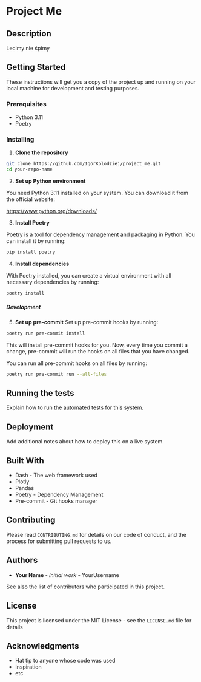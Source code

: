 # Project Me

## Description

Lecimy nie śpimy

## Getting Started

These instructions will get you a copy of the project up and running on your local machine for development and testing purposes.

### Prerequisites

- Python 3.11
- Poetry

### Installing

1. **Clone the repository**

```bash
git clone https://github.com/IgorKolodziej/project_me.git
cd your-repo-name
```

2. **Set up Python environment**

You need Python 3.11 installed on your system. You can download it from the official website:

https://www.python.org/downloads/

3. **Install Poetry**

Poetry is a tool for dependency management and packaging in Python. You can install it by running:

```bash
pip install poetry
```

4. **Install dependencies**

With Poetry installed, you can create a virtual environment with all necessary dependencies by running:

```bash
poetry install
```
##### Development
5. **Set up pre-commit**
Set up pre-commit hooks by running:
```bash
poetry run pre-commit install
```
This will install pre-commit hooks for you. Now, every time you commit a change, pre-commit will run the hooks on all files that you have changed.

You can run all pre-commit hooks on all files by running:

```bash
poetry run pre-commit run --all-files
```

## Running the tests

Explain how to run the automated tests for this system.

## Deployment

Add additional notes about how to deploy this on a live system.

## Built With

* Dash - The web framework used
* Plotly
* Pandas
* Poetry - Dependency Management
* Pre-commit - Git hooks manager

## Contributing

Please read `CONTRIBUTING.md` for details on our code of conduct, and the process for submitting pull requests to us.

## Authors

* **Your Name** - *Initial work* - YourUsername

See also the list of contributors who participated in this project.

## License

This project is licensed under the MIT License - see the `LICENSE.md` file for details

## Acknowledgments

* Hat tip to anyone whose code was used
* Inspiration
* etc
